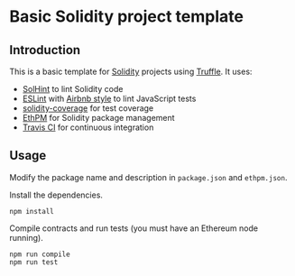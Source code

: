 # Basic Solidity project template

## Introduction
This is a basic template for [Solidity](https://solidity.readthedocs.io/en/latest/) projects using [Truffle](https://truffleframework.com/truffle). It uses:

* [SolHint](https://protofire.github.io/solhint/) to lint Solidity code
* [ESLint](https://eslint.org) with [Airbnb style](https://github.com/airbnb/javascript) to lint JavaScript tests
* [solidity-coverage](https://github.com/sc-forks/solidity-coverage) for test coverage
* [EthPM](https://www.ethpm.com/registry) for Solidity package management
* [Travis CI](https://travis-ci.com/) for continuous integration

## Usage
Modify the package name and description in `package.json` and `ethpm.json`.

Install the dependencies.
```
npm install
```

Compile contracts and run tests (you must have an Ethereum node running).
```
npm run compile
npm run test
```
